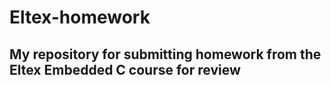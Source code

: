 # Eltex-homework
## My repository for submitting homework from the Eltex Embedded C course for review
